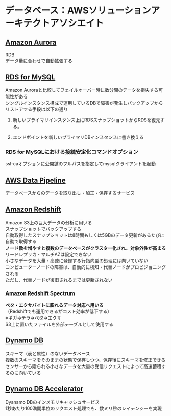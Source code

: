 # データベース：AWSソリューションアーキテクトアソシエイト

## [Amazon Aurora](https://aws.amazon.com/jp/rds/aurora/)

RDB  
データ量に合わせで自動拡張する  

## [RDS for MySQL](https://aws.amazon.com/jp/rds/mysql/)

Amazon Auroraと比較してフェイルオーバー時に数分間のデータを損失する可能性がある  
シングルインスタンス構成で運用しているDBで障害が発生しバックアップからリストアする手段は以下の通り  

1. 新しいプライマリインスタンス上にRDSスナップショットからRDSを復元する。  

1. エンドポイントを新しいプライマリDBインスタンスに書き換える  

### RDS for MySQLにおける接続安定化コマンドオプション

ssl-caオプションに公開鍵のフルパスを指定してmysqlクライアントを起動  

## [AWS Data Pipeline](https://docs.aws.amazon.com/ja_jp/datapipeline/latest/DeveloperGuide/what-is-datapipeline.html)

データベースからのデータを取り出し・加工・保存するサービス

## [Amazon Redshift](https://aws.amazon.com/jp/redshift/)

Amazon S3上の巨大データの分析に用いる  
スナップショットでバックアップする  
自動取得したスナップショットは8時間もしくは5GBのデータ更新があるたびに自動で取得する  
**ノード数を増やすと複数のデータベースがクラスター化され、対象外性が高まる**  
リードレプリカ・マルチAZは設定できない  
小さなデータを大量・高速に登録する行指向型の処理には向いていない  
コンピューターノードの障害は、自動的に検知・代替ノードがプロビジョニングされる  
ただし、代替ノードが復旧されるまでは更新されない  

### [Amazon Redshift Spectrum](https://aws.amazon.com/jp/blogs/news/amazon-redshift-spectrum-exabyte-scale-in-place-queries-of-s3-data/)

**ペタ・エクサバイトに膨れるデータ対応へ用いる**  
（Redshiftでも運用できるがコスト効率が低下する）  
※ギガ→テラ→ペタ→エクサ  
S3上に置いたファイルを外部テーブルとして使用する  

## [Dynamo DB](https://aws.amazon.com/jp/dynamodb/)

スキーマ（表と属性）のないデータベース  
複数のスキーマをそのままの状態で保存しつつ、保存後にスキーマを修正できる  
センサーから贈られる小さなデータを大量の受信リクエストによって高速蓄積するのに向いている  

## [Dynamo DB Accelerator](https://aws.amazon.com/jp/dynamodb/dax/)

Dyanamo DBのインメモリキャッシュサービス  
1秒あたり100満開単位のリクエスト処理でも、数ミリ秒のレイテンシーを実現  
